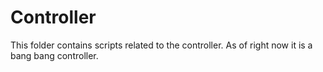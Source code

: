 # Controller
This folder contains scripts related to the controller. As of right now it is a
bang bang controller.
